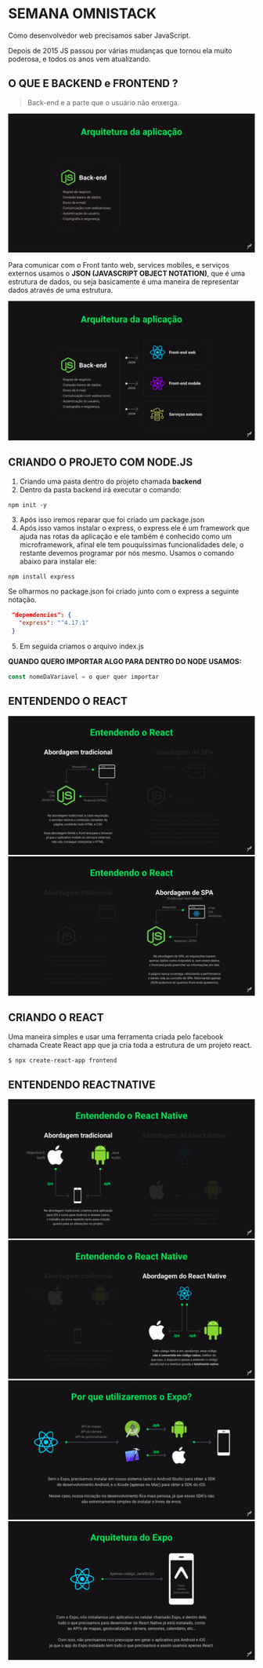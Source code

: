 # SEMANA OMNISTACK
 
Como desenvolvedor web precisamos saber JavaScript.
 
Depois de 2015 JS passou por várias mudanças que tornou ela muito poderosa, e todos os anos vem atualizando.
 
## O QUE E BACKEND e FRONTEND ?
 
>Back-end e a parte que o usuário não enxerga.
 
<img src="/docs/img/01.png">
 
Para comunicar com o Front tanto web, services mobiles, e serviços externos usamos o **JSON (JAVASCRIPT OBJECT NOTATION)**, que é uma estrutura de dados, ou seja basicamente é uma maneira de representar dados através de uma estrutura.
 
<img src="/docs/img/02.png">

## CRIANDO O PROJETO COM NODE.JS
 
1. Criando uma pasta dentro do projeto chamada **backend**
2. Dentro da pasta backend irá executar o comando:
 
```
npm init -y
```
3. Após isso iremos reparar que foi criado um package.json
4. Após isso vamos instalar o express, o express ele é um framework que ajuda nas rotas da aplicação e ele também é conhecido como um microframework, afinal ele tem pouquíssimas funcionalidades dele, o restante devemos programar por nós mesmo. Usamos o comando abaixo para instalar ele:
 
```
npm install express
```
Se olharmos no package.json foi criado junto com o express a seguinte notação.
 
```JSON
 "dependencies": {
   "express": "^4.17.1"
 }
```
5. Em seguida criamos o arquivo index.js

**QUANDO QUERO IMPORTAR ALGO PARA DENTRO DO NODE USAMOS:**

```js
const nomeDaVariavel = o quer quer importar
```

## ENTENDENDO O REACT

<img src="/docs/img/03.png">

<img src="/docs/img/04.png">

## CRIANDO O REACT 

Uma maneira simples e usar uma ferramenta criada pelo facebook chamada Create React app que ja cria toda a estrutura de um projeto react.

```zsh
$ npx create-react-app frontend
```

## ENTENDENDO REACTNATIVE 

<img src="/docs/img/05.png">

<img src="/docs/img/06.png">

<img src="/docs/img/07.png">

<img src="/docs/img/08.png">